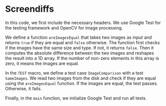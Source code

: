 # Screendiffs

In this code, we first include the necessary headers. We use Google Test for the testing framework and OpenCV for image processing.

We define a function `areImagesEqual` that takes two images as input and returns `true` if they are equal and `false` otherwise. The function first checks if the images have the same size and type. If not, it returns `false`. Then it computes the absolute difference between the two images and reshapes the result into a 1D array. If the number of non-zero elements in this array is zero, it means the images are equal.

In the `TEST` macro, we define a test case `ImageComparison` with a test `SameImages`. We read two images from the disk and check if they are equal using the `areImagesEqual` function. If the images are equal, the test passes. Otherwise, it fails.

Finally, in the `main` function, we initialize Google Test and run all tests.
